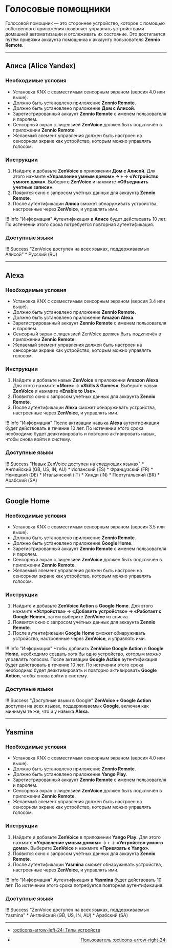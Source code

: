 # Голосовые помощники

Голосовой помощник — это стороннее устройство, которое с помощью собственного приложения позволяет управлять устройствами домашней автоматизации и отслеживать их состояние. Это достигается путём привязки аккаунта помощника к аккаунту пользователя **Zennio Remote**.

------

## Алиса (Alice Yandex)

### Необходимые условия

* Установка KNX с совместимым сенсорным экраном (версия 4.0 или выше).
* Должно быть установлено приложение **Zennio Remote**.
* Должно быть установлено приложение **Дом с Алисой**.
* Зарегистрированный аккаунт **Zennio Remote** с именем пользователя и паролем.
* Сенсорный экран с лицензией **ZenVoice** должен быть подключён в приложении **Zennio Remote**.
* Желаемый элемент управления должен быть настроен на сенсорном экране как устройство, которым можно управлять голосом.

### Инструкции

1. Найдите и добавьте **ZenVoice** в приложении **Дом с Алисой**. Для этого нажмите **«Управление умным домом» → `+` → «Устройство умного дома»**. Выберите **ZenVoice** и нажмите **«Объединить учетные записи»**.
2. Появится окно с запросом учётных данных для аккаунта **Zennio Remote**.
3. После аутентификации **Алиса** сможет обнаруживать устройства, настроенные через **ZenVoice**, и управлять ими.

!!! Info "Информация"
    Аутентификация в **Алисе** будет действовать 10 лет. По истечении этого срока потребуется повторная аутентификация.

### Доступные языки

!!! Success "ZenVoice доступен на всех языках, поддерживаемых Алисой"
    * Русский (RU)

------

## Alexa

### Необходимые условия

* Установка KNX с совместимым сенсорным экраном (версия 3.4 или выше).
* Должно быть установлено приложение **Zennio Remote**.
* Должно быть установлено приложение **Amazon Alexa**.
* Зарегистрированный аккаунт **Zennio Remote** с именем пользователя и паролем.
* Сенсорный экран с лицензией ZenVoice должен быть подключён в приложении **Zennio Remote**.
* Желаемый элемент управления должен быть настроен на сенсорном экране как устройство, которым можно управлять голосом.

### Инструкции

1. Найдите и добавьте навык **ZenVoice** в приложении **Amazon Alexa**. Для этого нажмите **«More» → «Skills & Games»**. Выберите навык **ZenVoice** и нажмите **«Enable to Use»**.
2. Появится окно с запросом учётных данных для аккаунта **Zennio Remote**.
3. После аутентификации **Alexa** сможет обнаруживать устройства, настроенные через **ZenVoice**, и управлять ими.

!!! Info "Информация"
    После активации навыка **Alexa** аутентификация будет действовать в течение 10 лет. По истечении этого срока необходимо будет деактивировать и повторно активировать навык, чтобы снова войти в систему.

### Доступные языки

!!! Success "Навык ZenVoice доступен на следующих языках"
    * Английский (GB, US, IN, AU)
    * Испанский (ES)
    * Французский (FR)
    * Немецкий (DE)
    * Итальянский (IT)
    * Хинди (IN)
    * Португальский (BR)
    * Арабский (SA)

------

## Google Home

### Необходимые условия

* Установка KNX с совместимым сенсорным экраном (версия 3.5 или выше).
* Должно быть установлено приложение **Zennio Remote**.
* Должно быть установлено приложение **Google Home**.
* Зарегистрированный аккаунт **Zennio Remote** с именем пользователя и паролем.
* Сенсорный экран с лицензией **ZenVoice** должен быть подключён в приложении **Zennio Remote**.
* Желаемый элемент управления должен быть настроен на сенсорном экране как устройство, которым можно управлять голосом.

### Инструкции

1. Найдите и добавьте **ZenVoice Action** в **Google Home**. Для этого нажмите **«Устройства» → «Добавить устройство» → «Работает с Google Home»**, затем выберите **ZenVoice** из списка.
2. Появится окно с запросом учётных данных для аккаунта **Zennio Remote**.
3. После аутентификации **Google Home** сможет обнаруживать устройства, настроенные через **ZenVoice**, и управлять ими.

!!! Info "Информация"
    Чтобы добавить **ZenVoice Google Action** в **Google Home**, необходимо создать хотя бы одно устройство, которым можно управлять голосом.
    После активации **Google Action** аутентификация будет действовать в течение 10 лет. По истечении этого срока необходимо будет деактивировать и повторно активировать **Google Action**, чтобы снова войти в систему.

### Доступные языки

!!! Success "Доступные языки в Google"
    **ZenVoice + Google Action** доступен на всех языках, поддерживаемых **Google**, включая как минимум те же, что и у навыка **Alexa**.

------

## Yasmina

### Необходимые условия

* Установка KNX с совместимым сенсорным экраном (версия 4.0 или выше).
* Должно быть установлено приложение **Zennio Remote**.
* Должно быть установлено приложение **Yango Play**.
* Зарегистрированный аккаунт **Zennio Remote** с именем пользователя и паролем.
* Сенсорный экран с лицензией **ZenVoice** должен быть подключён в приложении **Zennio Remote**.
* Желаемый элемент управления должен быть настроен на сенсорном экране как устройство, которым можно управлять голосом.

### Инструкции

1. Найдите и добавьте **ZenVoice** в приложении **Yango Play**. Для этого нажмите **«Управление умным домом» → `+` → «Устройство умного дома»**. Выберите **ZenVoice** и нажмите **«Привязать к Yango»**.
2. Появится окно с запросом учётных данных для аккаунта **Zennio Remote**.
3. После аутентификации **Yasmina** сможет обнаруживать устройства, настроенные через **ZenVoice**, и управлять ими.

!!! Info "Информация"
    Аутентификация в **Yasmina** будет действовать 10 лет. По истечении этого срока потребуется повторная аутентификация.

### Доступные языки
!!! Success "ZenVoice доступен на всех языках, поддерживаемых Yasmina"
    * Английский (GB, US, IN, AU)
    * Арабский (SA)

------

<div class="grid cards" markdown>

- <div class="card" style="text-align: left;">

    [:octicons-arrow-left-24: Типы устройств](/voice_control/device_types/)

- <div class="card" style="text-align: right;">
  
    [Пользователь :octicons-arrow-right-24:](/user_config/user)

</div></div></div>